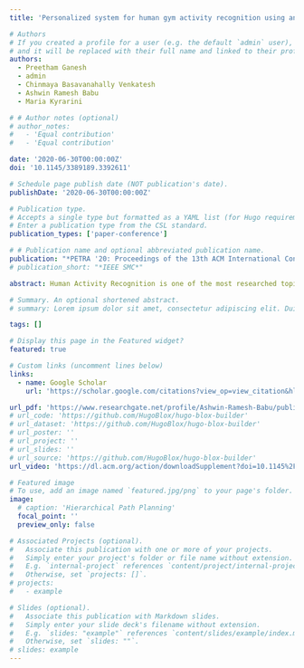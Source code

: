 ```yaml
---
title: 'Personalized system for human gym activity recognition using an RGB camera'

# Authors
# If you created a profile for a user (e.g. the default `admin` user), write the username (folder name) here
# and it will be replaced with their full name and linked to their profile.
authors:
  - Preetham Ganesh
  - admin
  - Chinmaya Basavanahally Venkatesh
  - Ashwin Ramesh Babu
  - Maria Kyrarini

# # Author notes (optional)
# author_notes:
#   - 'Equal contribution'
#   - 'Equal contribution'

date: '2020-06-30T00:00:00Z'
doi: '10.1145/3389189.3392611'

# Schedule page publish date (NOT publication's date).
publishDate: '2020-06-30T00:00:00Z'

# Publication type.
# Accepts a single type but formatted as a YAML list (for Hugo requirements).
# Enter a publication type from the CSL standard.
publication_types: ['paper-conference']

# # Publication name and optional abbreviated publication name.
publication: "*PETRA '20: Proceedings of the 13th ACM International Conference on PErvasive Technologies Related to Assistive Environments*"
# publication_short: "*IEEE SMC*"

abstract: Human Activity Recognition is one of the most researched topics in the field of computer vision. It is a powerful tool mainly used to aid medical systems, smart homes, surveillance, and many more areas. In this paper, an RGB camera was used to record gym activities such as push-up, squat, plank, forward lunge, and sit-up. Features were extracted from the recorded videos and were fed into classification algorithms such as Support Vector Machines, Decision Tree classifier, K-Nearest Neighbor classifier, and Random Forest classifier. The developed models were evaluated using metrics such as accuracy, balanced accuracy, precision score, recall score, and F1 score. The Random Forest Classifier outperformed all the other attempted methods with an accuracy of 98.98%. A repetition counter was developed, which splits workouts based on local minima analysis, and correctness of the workout was calculated for each skeletal point using dynamic time warping. An interactive android application was built for the user to gain insights on the performed workouts.

# Summary. An optional shortened abstract.
# summary: Lorem ipsum dolor sit amet, consectetur adipiscing elit. Duis posuere tellus ac convallis placerat. Proin tincidunt magna sed ex sollicitudin condimentum.

tags: []

# Display this page in the Featured widget?
featured: true

# Custom links (uncomment lines below)
links:
  - name: Google Scholar
    url: 'https://scholar.google.com/citations?view_op=view_citation&hl=en&user=729HU0gAAAAJ&citation_for_view=729HU0gAAAAJ:u5HHmVD_uO8C'

url_pdf: 'https://www.researchgate.net/profile/Ashwin-Ramesh-Babu/publication/342537463_Personalized_system_for_human_gym_activity_recognition_using_an_RGB_camera/links/642a277aa1b72772e44635fd/Personalized-system-for-human-gym-activity-recognition-using-an-RGB-camera.pdf'
# url_code: 'https://github.com/HugoBlox/hugo-blox-builder'
# url_dataset: 'https://github.com/HugoBlox/hugo-blox-builder'
# url_poster: ''
# url_project: ''
# url_slides: ''
# url_source: 'https://github.com/HugoBlox/hugo-blox-builder'
url_video: 'https://dl.acm.org/action/downloadSupplement?doi=10.1145%2F3389189.3392611&file=a21-ganesh.mp4'

# Featured image
# To use, add an image named `featured.jpg/png` to your page's folder.
image:
  # caption: 'Hierarchical Path Planning'
  focal_point: ''
  preview_only: false

# Associated Projects (optional).
#   Associate this publication with one or more of your projects.
#   Simply enter your project's folder or file name without extension.
#   E.g. `internal-project` references `content/project/internal-project/index.md`.
#   Otherwise, set `projects: []`.
# projects:
#   - example

# Slides (optional).
#   Associate this publication with Markdown slides.
#   Simply enter your slide deck's filename without extension.
#   E.g. `slides: "example"` references `content/slides/example/index.md`.
#   Otherwise, set `slides: ""`.
# slides: example
---
```


<!-- {{% callout note %}}
Click the _Cite_ button above to demo the feature to enable visitors to import publication metadata into their reference management software.
{{% /callout %}}

{{% callout note %}}
Create your slides in Markdown - click the _Slides_ button to check out the example.
{{% /callout %}}

Add the publication's **full text** or **supplementary notes** here. You can use rich formatting such as including [code, math, and images](https://docs.hugoblox.com/content/writing-markdown-latex/). -->
